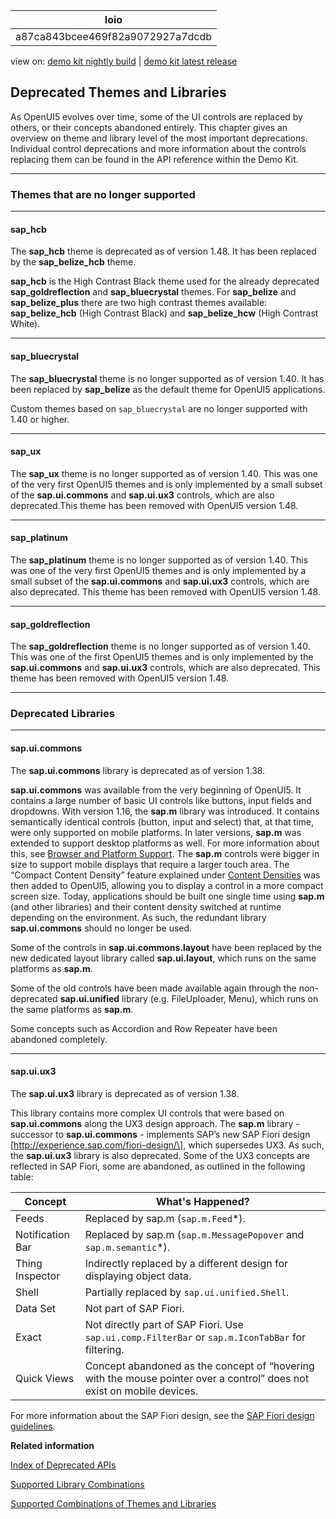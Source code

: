 <!-- loioa87ca843bcee469f82a9072927a7dcdb -->

| loio |
| -----|
| a87ca843bcee469f82a9072927a7dcdb |

<div id="loio">

view on: [demo kit nightly build](https://openui5nightly.hana.ondemand.com/#/topic/a87ca843bcee469f82a9072927a7dcdb) | [demo kit latest release](https://openui5.hana.ondemand.com/#/topic/a87ca843bcee469f82a9072927a7dcdb)</div>

## Deprecated Themes and Libraries

As OpenUI5 evolves over time, some of the UI controls are replaced by others, or their concepts abandoned entirely. This chapter gives an overview on theme and library level of the most important deprecations. Individual control deprecations and more information about the controls replacing them can be found in the API reference within the Demo Kit.

***

### Themes that are no longer supported

***

#### sap\_hcb

The **sap\_hcb** theme is deprecated as of version 1.48. It has been replaced by the **sap\_belize\_hcb** theme.

**sap\_hcb** is the High Contrast Black theme used for the already deprecated **sap\_goldreflection** and **sap\_bluecrystal** themes. For **sap\_belize** and **sap\_belize\_plus** there are two high contrast themes available: **sap\_belize\_hcb** \(High Contrast Black\) and **sap\_belize\_hcw** \(High Contrast White\).

***

#### sap\_bluecrystal

The **sap\_bluecrystal** theme is no longer supported as of version 1.40. It has been replaced by **sap\_belize** as the default theme for OpenUI5 applications.

Custom themes based on `sap_bluecrystal` are no longer supported with 1.40 or higher.

***

#### sap\_ux

The **sap\_ux** theme is no longer supported as of version 1.40. This was one of the very first OpenUI5 themes and is only implemented by a small subset of the **sap.ui.commons** and **sap.ui.ux3** controls, which are also deprecated.This theme has been removed with OpenUI5 version 1.48.

***

#### sap\_platinum

The **sap\_platinum** theme is no longer supported as of version 1.40. This was one of the very first OpenUI5 themes and is only implemented by a small subset of the **sap.ui.commons** and **sap.ui.ux3** controls, which are also deprecated. This theme has been removed with OpenUI5 version 1.48.

***

#### sap\_goldreflection

The **sap\_goldreflection** theme is no longer supported as of version 1.40. This was one of the first OpenUI5 themes and is only implemented by the **sap.ui.commons** and **sap.ui.ux3** controls, which are also deprecated. This theme has been removed with OpenUI5 version 1.48.

***

### Deprecated Libraries

***

#### sap.ui.commons

The **sap.ui.commons** library is deprecated as of version 1.38.

**sap.ui.commons** was available from the very beginning of OpenUI5. It contains a large number of basic UI controls like buttons, input fields and dropdowns. With version 1.16, the **sap.m** library was introduced. It contains semantically identical controls \(button, input and select\) that, at that time, were only supported on mobile platforms. In later versions, **sap.m** was extended to support desktop platforms as well. For more information about this, see [Browser and Platform Support](Browser_and_Platform_Support_74b59ef.md). The **sap.m** controls were bigger in size to support mobile displays that require a larger touch area. The “Compact Content Density” feature explained under [Content Densities](Content_Densities_e54f729.md) was then added to OpenUI5, allowing you to display a control in a more compact screen size. Today, applications should be built one single time using **sap.m** \(and other libraries\) and their content density switched at runtime depending on the environment. As such, the redundant library **sap.ui.commons** should no longer be used.

Some of the controls in **sap.ui.commons.layout** have been replaced by the new dedicated layout library called **sap.ui.layout**, which runs on the same platforms as **sap.m**.

Some of the old controls have been made available again through the non-deprecated **sap.ui.unified** library \(e.g. FileUploader, Menu\), which runs on the same platforms as **sap.m**.

Some concepts such as Accordion and Row Repeater have been abandoned completely.

***

#### sap.ui.ux3

The **sap.ui.ux3** library is deprecated as of version 1.38.

This library contains more complex UI controls that were based on **sap.ui.commons** along the UX3 design approach. The **sap.m** library - successor to **sap.ui.commons** - implements SAP’s new SAP Fiori design \[http://experience.sap.com/fiori-design/\], which supersedes UX3. As such, the **sap.ui.ux3** library is also deprecated. Some of the UX3 concepts are reflected in SAP Fiori, some are abandoned, as outlined in the following table:

|Concept|What's Happened?|
|-------|----------------|
|Feeds|Replaced by sap.m \(`sap.m.Feed`\*\).|
|Notification Bar|Replaced by sap.m \(`sap.m.MessagePopover` and `sap.m.semantic`\*\).|
|Thing Inspector|Indirectly replaced by a different design for displaying object data.|
|Shell|Partially replaced by `sap.ui.unified.Shell`.|
|Data Set|Not part of SAP Fiori.|
|Exact|Not directly part of SAP Fiori. Use `sap.ui.comp.FilterBar` or `sap.m.IconTabBar` for filtering.|
|Quick Views|Concept abandoned as the concept of “hovering with the mouse pointer over a control” does not exist on mobile devices.|

For more information about the SAP Fiori design, see the [SAP Fiori design guidelines](http://experience.sap.com/fiori-design/).

**Related information**  


[Index of Deprecated APIs](https://openui5.hana.ondemand.com/#docs/api/deprecation.html)

[Supported Library Combinations](Supported_Library_Combinations_363cd16.md)

[Supported Combinations of Themes and Libraries](Supported_Combinations_of_Themes_and_Libraries_38ff8c2.md)

